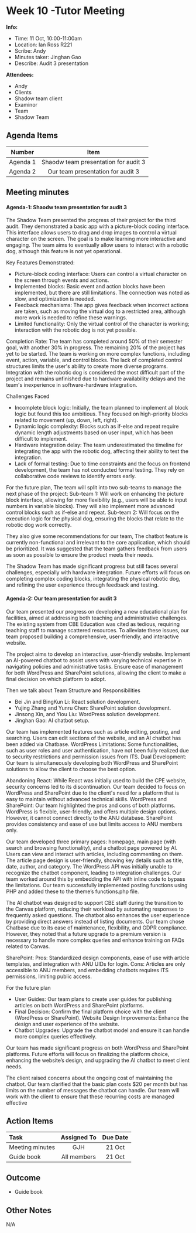 # Week 10 -Tutor Meeting 
**Info:**
- Time: 11 Oct, 10:00-11:00am
- Location: Ian Ross R221
- Scribe: Andy
- Minutes taker: Jinghan Gao
- Describe: Audit 3 presentation

**Attendees:**
- Andy
- Clients
- Shadow team client
- Examinor
- Team
- Shadow Team

## Agenda Items
| Number     | Item                                                               |
|:----------:|:------------------------------------------------------------------:|
| Agenda 1   | Shaodw team presentation for audit 3                               |
| Agenda 2   | Our team presentation for audit 3                                  |


## Meeting minutes
#### Agenda-1: Shaodw team presentation for audit 3 
The Shadow Team presented the progress of their project for the third audit. They demonstrated a basic app with a picture-block coding interface. This interface allows users to drag and drop images to control a virtual character on the screen. The goal is to make learning more interactive and engaging. The team aims to eventually allow users to interact with a robotic dog, although this feature is not yet operational.

Key Features Demonstrated:
- Picture-block coding interface: Users can control a virtual character on the screen through events and actions.
- Implemented blocks: Basic event and action blocks have been implemented, but there are still limitations. The connection was noted as slow, and optimization is needed.
- Feedback mechanisms: The app gives feedback when incorrect actions are taken, such as moving the virtual dog to a restricted area, although more work is needed to refine these warnings.
- Limited functionality: Only the virtual control of the character is working; interaction with the robotic dog is not yet possible.

Completion Rate: The team has completed around 50% of their semester goal, with another 30% in progress. The remaining 20% of the project has yet to be started. The team is working on more complex functions, including event, action, variable, and control blocks. The lack of completed control structures limits the user's ability to create more diverse programs.
Integration with the robotic dog is considered the most difficult part of the project and remains unfinished due to hardware availability delays and the team's inexperience in software-hardware integration.

Challenges Faced
- Incomplete block logic: Initially, the team planned to implement all block logic but found this too ambitious. They focused on high-priority blocks related to movement (up, down, left, right).
- Dynamic logic complexity: Blocks such as if-else and repeat require dynamic length adjustments based on user input, which has been difficult to implement.
- Hardware integration delay: The team underestimated the timeline for integrating the app with the robotic dog, affecting their ability to test the integration.
- Lack of formal testing: Due to time constraints and the focus on frontend development, the team has not conducted formal testing. They rely on collaborative code reviews to identify errors early.

For the future plan, The team will split into two sub-teams to manage the next phase of the project:
Sub-team 1: Will work on enhancing the picture block interface, allowing for more flexibility (e.g., users will be able to input numbers in variable blocks). They will also implement more advanced control blocks such as if-else and repeat.
Sub-team 2: Will focus on the execution logic for the physical dog, ensuring the blocks that relate to the robotic dog work correctly.

They also give some recommendations for our team, The chatbot feature is currently non-functional and irrelevant to the core application, which should be prioritized. It was suggested that the team gathers feedback from users as soon as possible to ensure the product meets their needs.

The Shadow Team has made significant progress but still faces several challenges, especially with hardware integration. Future efforts will focus on completing complex coding blocks, integrating the physical robotic dog, and refining the user experience through feedback and testing.


#### Agenda-2: Our team presentation for audit 3
Our team presented our progress on developing a new educational plan for facilities, aimed at addressing both teaching and administrative challenges. The existing system from CBE Education was cited as tedious, requiring teaching staff to manage scattered resources. To alleviate these issues, our team proposed building a comprehensive, user-friendly, and interactive website.

The project aims to develop an interactive, user-friendly website.
Implement an AI-powered chatbot to assist users with varying technical expertise in navigating policies and administrative tasks.
Ensure ease of management for both WordPress and SharePoint solutions, allowing the client to make a final decision on which platform to adopt.

Then we talk about Team Structure and Responsibilities
- Bei Jin and BingKun Li: React solution development.
- Yujing Zhang and Yunru Chen: SharePoint solution development.
- Jinsong Xin, and Yiou Liu: WordPress solution development.
- Jinghan Gao: AI chatbot setup.

Our team has implemented features such as article editing, posting, and searching. Users can edit sections of the website, and an AI chatbot has been added via Chatbase.
WordPress Limitations: Some functionalities, such as user roles and user authentication, have not been fully realized due to security restrictions and permission issues from ITS.
Dual Development: Our team is simultaneously developing both WordPress and SharePoint solutions to allow the client to choose the best option.

Abandoning React: While React was initially used to build the CPE website, security concerns led to its discontinuation. Our team decided to focus on WordPress and SharePoint due to the client's need for a platform that is easy to maintain without advanced technical skills.
WordPress and SharePoint: Our team highlighted the pros and cons of both platforms. WordPress is flexible, user-friendly, and offers multiple design options. However, it cannot connect directly to the ANU database. SharePoint provides consistency and ease of use but limits access to ANU members only.

Our team developed three primary pages: homepage, main page (with search and browsing functionality), and a chatbot page powered by AI.
Users can view and interact with articles, including commenting on them. The article page design is user-friendly, showing key details such as title, date, author, and category.
The WordPress API was initially unable to recognize the chatbot component, leading to integration challenges. Our team worked around this by embedding the API with inline code to bypass the limitations.
Our team successfully implemented posting functions using PHP and added these to the theme’s functions.php file.

The AI chatbot was designed to support CBE staff during the transition to the Canvas platform, reducing their workload by automating responses to frequently asked questions. The chatbot also enhances the user experience by providing direct answers instead of listing documents.
Our team chose Chatbase due to its ease of maintenance, flexibility, and GDPR compliance. However, they noted that a future upgrade to a premium version is necessary to handle more complex queries and enhance training on FAQs related to Canvas.

SharePoint:
Pros: Standardized design components, ease of use with article templates, and integration with ANU UIDs for login.
Cons: Articles are only accessible to ANU members, and embedding chatbots requires ITS permissions, limiting public access.

For the future plan
- User Guides: Our team plans to create user guides for publishing articles on both WordPress and SharePoint platforms.
- Final Decision: Confirm the final platform choice with the client (WordPress or SharePoint).
Website Design Improvements: Enhance the design and user experience of the website.
- Chatbot Upgrades: Upgrade the chatbot model and ensure it can handle more complex queries effectively.

Our team has made significant progress on both WordPress and SharePoint platforms. Future efforts will focus on finalizing the platform choice, enhancing the website’s design, and upgrading the AI chatbot to meet client needs.

The client raised concerns about the ongoing cost of maintaining the chatbot. Our team clarified that the basic plan costs $20 per month but has limits on the number of messages the chatbot can handle. Our team will work with the client to ensure that these recurring costs are managed effective


## Action Items
| Task                            | Assigned To        |  Due Date  |
|:--------------------------------|:------------------:|:----------:|
| Meeting minutes                 |  GJH               |   21 Oct   |
| Guide book                      |  All members       |   21 Oct   |

    
## Outcome
- Guide book

## Other Notes
N/A